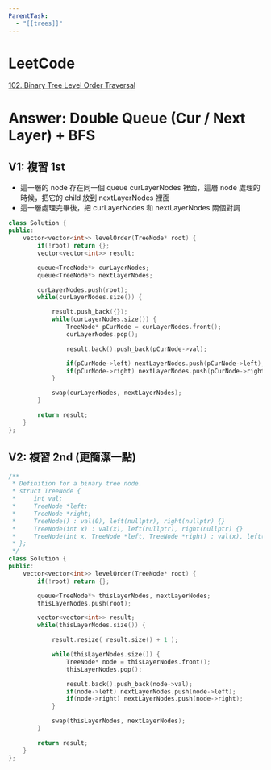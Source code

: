 ```yaml
---
ParentTask:
  - "[[trees]]"
---
```


# LeetCode
[102. Binary Tree Level Order Traversal](https://leetcode.com/problems/binary-tree-level-order-traversal/)

# Answer: Double Queue (Cur / Next Layer) + BFS
## V1: 複習 1st
- 這一層的 node 存在同一個 queue curLayerNodes 裡面，這層 node 處理的時候，把它的 child 放到 nextLayerNodes 裡面
- 這一層處理完畢後，把 curLayerNodes 和 nextLayerNodes 兩個對調
```Cpp
class Solution {
public:
    vector<vector<int>> levelOrder(TreeNode* root) {
        if(!root) return {};
        vector<vector<int>> result;

        queue<TreeNode*> curLayerNodes;
        queue<TreeNode*> nextLayerNodes;

        curLayerNodes.push(root);
        while(curLayerNodes.size()) {

            result.push_back({});
            while(curLayerNodes.size()) {
                TreeNode* pCurNode = curLayerNodes.front();
                curLayerNodes.pop();

                result.back().push_back(pCurNode->val);

                if(pCurNode->left) nextLayerNodes.push(pCurNode->left);
                if(pCurNode->right) nextLayerNodes.push(pCurNode->right);
            }

            swap(curLayerNodes, nextLayerNodes);
        }

        return result;
    }
};
``` 


## V2: 複習 2nd (更簡潔一點)
```Cpp
/**
 * Definition for a binary tree node.
 * struct TreeNode {
 *     int val;
 *     TreeNode *left;
 *     TreeNode *right;
 *     TreeNode() : val(0), left(nullptr), right(nullptr) {}
 *     TreeNode(int x) : val(x), left(nullptr), right(nullptr) {}
 *     TreeNode(int x, TreeNode *left, TreeNode *right) : val(x), left(left), right(right) {}
 * };
 */
class Solution {
public:
    vector<vector<int>> levelOrder(TreeNode* root) {
        if(!root) return {};

        queue<TreeNode*> thisLayerNodes, nextLayerNodes;
        thisLayerNodes.push(root);

        vector<vector<int>> result;
        while(thisLayerNodes.size()) {

            result.resize( result.size() + 1 );

            while(thisLayerNodes.size()) {
                TreeNode* node = thisLayerNodes.front();
                thisLayerNodes.pop();

                result.back().push_back(node->val);
                if(node->left) nextLayerNodes.push(node->left);
                if(node->right) nextLayerNodes.push(node->right);
            }

            swap(thisLayerNodes, nextLayerNodes);
        }

        return result;
    }
};
```